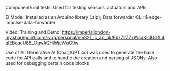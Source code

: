 Component/unit tests: Used for testing sensors, actuators and APIs

EI Model: Installed as an Arduino library (.zip); Data forwarder CLI: $ edge-impulse-data-forwarder

Video: Training and Demo: https://imperiallondon-my.sharepoint.com/:v:/g/personal/nm821_ic_ac_uk/Ebz72ZZxWsdKlcIUGfL4qIEBoqeU8B_DgwAQHjWjeWuG9w

Use of AI: Generative AI (ChagtGPT 4o) was used to generate the base code for API calls and to handle the creation and parsing of JSONs. Also used for debugging certain code blocks 
